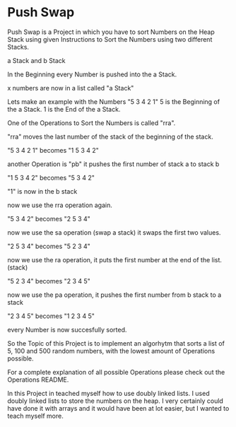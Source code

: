 # Push Swap
Push Swap is a Project in which you have to sort Numbers on the Heap Stack using given Instructions to Sort the Numbers using two different Stacks.

a Stack and b Stack

In the Beginning every Number is pushed into the a Stack.

x numbers are now in a list called "a Stack"

Lets make an example with the Numbers "5 3 4 2 1"
5 is the Beginning of the a Stack.
1 is the End of the a Stack.


One of the Operations to Sort the Numbers is called "rra".

"rra" moves the last number of the stack of the beginning of the stack.

"5 3 4 2 1" becomes "1 5 3 4 2"


another Operation is "pb" it pushes the first number of stack a to stack b

"1 5 3 4 2" becomes "5 3 4 2"

"1" is now in the b stack

now we use the rra operation again.

"5 3 4 2" becomes "2 5 3 4"

now we use the sa operation (swap a stack) it swaps the first two values.

"2 5 3 4" becomes "5 2 3 4"

now we use the ra operation, it puts the first number at the end of the list. (stack)

"5 2 3 4" becomes "2 3 4 5"

now we use the pa operation,
it pushes the first number from b stack to a stack

"2 3 4 5" becomes "1 2 3 4 5"

every Number is now succesfully sorted.

So the Topic of this Project is to implement an algorhytm that sorts a list of 5, 100 and 500 random numbers, with the lowest amount of Operations possible.

For a complete explanation of all possible Operations please check out the Operations README.


In this Project in teached myself how to use doubly linked lists. I used doubly linked lists to store the numbers on the heap.
I very certainly could have done it with arrays and it would have been at lot easier, but I wanted to teach myself more.

